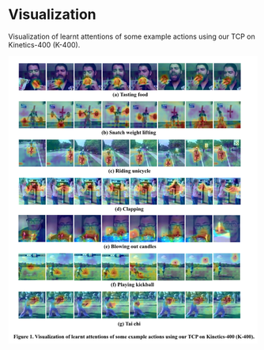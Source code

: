 # Visualization
Visualization of learnt attentions of some example actions using our TCP on Kinetics-400 (K-400).

![fig](Vis_fig.png)
